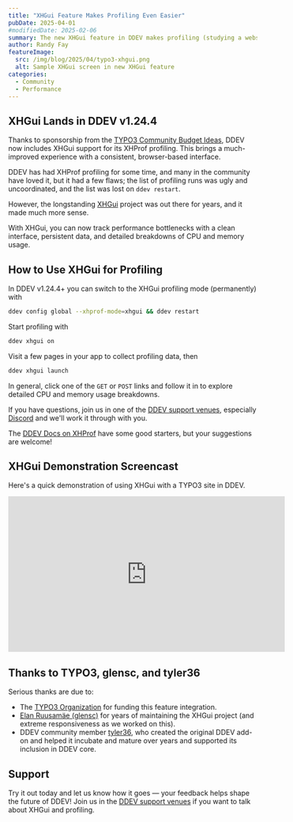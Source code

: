 ```yaml
---
title: "XHGui Feature Makes Profiling Even Easier"
pubDate: 2025-04-01
#modifiedDate: 2025-02-06
summary: The new XHGui feature in DDEV makes profiling (studying a website's performance and bottlenecks) even easier than it was before, with a consistent web interface.
author: Randy Fay
featureImage:
  src: /img/blog/2025/04/typo3-xhgui.png
  alt: Sample XHGui screen in new XHGui feature
categories:
  - Community
  - Performance
---
```


## XHGui Lands in DDEV v1.24.4

Thanks to sponsorship from the [TYPO3 Community Budget Ideas](https://talk.typo3.org/c/t3a/community-budget-ideas-2025-q1/45), DDEV now includes XHGui support for its XHProf profiling. This brings a much-improved experience with a consistent, browser-based interface.

DDEV has had XHProf profiling for some time, and many in the community have loved it, but it had a few flaws; the list of profiling runs was ugly and uncoordinated, and the list was lost on `ddev restart`.

However, the longstanding [XHGui](https://github.com/perftools/xhgui) project was out there for years, and it made much more sense.

With XHGui, you can now track performance bottlenecks with a clean interface, persistent data, and detailed breakdowns of CPU and memory usage.

## How to Use XHGui for Profiling

In DDEV v1.24.4+ you can switch to the XHGui profiling mode (permanently) with

```bash
ddev config global --xhprof-mode=xhgui && ddev restart
```

Start profiling with

```bash
ddev xhgui on
```

Visit a few pages in your app to collect profiling data, then

```bash
ddev xhgui launch
```

In general, click one of the `GET` or `POST` links and follow it in to explore detailed CPU and memory usage breakdowns.

If you have questions, join us in one of the [DDEV support venues](https://docs.ddev.com/en/stable/users/support/), especially [Discord](https://ddev.com/s/discord) and we'll work it through with you.

The [DDEV Docs on XHProf](https://docs.ddev.com/en/stable/users/debugging-profiling/xhprof-profiling/) have some good starters, but your suggestions are welcome!

## XHGui Demonstration Screencast

Here's a quick demonstration of using XHGui with a TYPO3 site in DDEV.

<div class="video-container">
<iframe width="560" height="315" src="https://www.youtube.com/embed/dSnGkxnQPb8?si=IwwbDnoeVsmmy3ah" title="YouTube video player" frameborder="0" allow="accelerometer; autoplay; clipboard-write; encrypted-media; gyroscope; picture-in-picture; web-share" referrerpolicy="strict-origin-when-cross-origin" allowfullscreen></iframe>
</div>

## Thanks to TYPO3, glensc, and tyler36

Serious thanks are due to:

- The [TYPO3 Organization](https://typo3.org/) for funding this feature integration.
- [Elan Ruusamäe (glensc)](https://github.com/glensc) for years of maintaining the XHGui project (and extreme responsiveness as we worked on this).
- DDEV community member [tyler36](https://github.com/tyler36), who created the original DDEV add-on and helped it incubate and mature over years and supported its inclusion in DDEV core.

## Support

Try it out today and let us know how it goes — your feedback helps shape the future of DDEV! Join us in the [DDEV support venues](https://docs.ddev.com/en/stable/users/support/) if you want to talk about XHGui and profiling.

